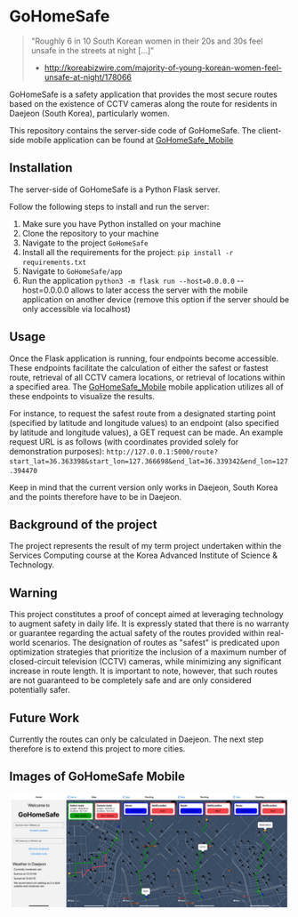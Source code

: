 # GoHomeSafe

>  "Roughly 6 in 10 South Korean women in their 20s and 30s feel unsafe in the streets at night [...]"
> - http://koreabizwire.com/majority-of-young-korean-women-feel-unsafe-at-night/178066

GoHomeSafe is a safety application that provides the most secure routes based on the existence of CCTV cameras along 
the route for residents in Daejeon (South Korea), particularly women. 

This repository contains the server-side code of GoHomeSafe. The client-side mobile application can be found at 
[GoHomeSafe_Mobile](https://github.com/huppertzmax/GoHomeSafe_Mobile)

## Installation
The server-side of GoHomeSafe is a Python Flask server. 

Follow the following steps to install and run the server: 

1. Make sure you have Python installed on your machine 
2. Clone the repository to your machine
3. Navigate to the project `GoHomeSafe`
4. Install all the requirements for the project: `pip install -r requirements.txt`
5. Navigate to `GoHomeSafe/app`
6. Run the application `python3 -m flask run --host=0.0.0.0`
--host=0.0.0.0 allows to later access the server with the mobile application on another device (remove this option if 
the server should be only accessible via localhost) 

## Usage

Once the Flask application is running, four endpoints become accessible. These endpoints facilitate the calculation of 
either the safest or fastest route, retrieval of all CCTV camera locations, or retrieval of locations within a specified 
area. The [GoHomeSafe_Mobile](https://github.com/huppertzmax/GoHomeSafe_Mobile) mobile application utilizes all of these
endpoints to visualize the results.

For instance, to request the safest route from a designated starting point (specified by latitude and longitude values)
to an endpoint (also specified by latitude and longitude values), a GET request can be made. An example request URL is 
as follows (with coordinates provided solely for demonstration purposes):
`http://127.0.0.1:5000/route?start_lat=36.363398&start_lon=127.366698&end_lat=36.339342&end_lon=127.394470`

Keep in mind that the current version only works in Daejeon, South Korea and the points therefore have to be in Daejeon.


## Background of the project 
The project represents the result of my term project undertaken within the Services Computing course at the Korea 
Advanced Institute of Science & Technology. 

## Warning

This project constitutes a proof of concept aimed at leveraging technology to augment safety in daily life. It is expressly
stated that there is no warranty or guarantee regarding the actual safety of the routes provided within real-world 
scenarios. The designation of routes as "safest" is predicated upon optimization strategies that prioritize the inclusion 
of a maximum number of closed-circuit television (CCTV) cameras, while minimizing any significant increase in route length.
It is important to note, however, that such routes are not guaranteed to be completely safe and are only considered 
potentially safer. 

## Future Work 
Currently the routes can only be calculated in Daejeon. The next step therefore is to extend this project to more cities. 

## Images of GoHomeSafe Mobile 
![Homescreen](images/banner.png)